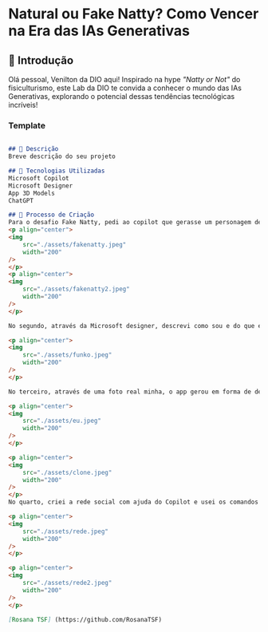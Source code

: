 # Natural ou Fake Natty? Como Vencer na Era das IAs Generativas

## 🚀 Introdução

Olá pessoal, Venilton da DIO aqui! Inspirado na hype _"Natty or Not"_ do fisiculturismo, este Lab da DIO te convida a conhecer o mundo das IAs Generativas, explorando o potencial dessas tendências tecnológicas incríveis!

### Template

```markdown

## 📒 Descrição
Breve descrição do seu projeto

## 🤖 Tecnologias Utilizadas
Microsoft Copilot
Microsoft Designer
App 3D Models
ChatGPT

## 🧐 Processo de Criação
Para o desafio Fake Natty, pedi ao copilot que gerasse um personagem de dorama surfista.
<p align="center">
<img 
    src="./assets/fakenatty.jpeg"
    width="200"
/>
</p>
<p align="center">
<img 
    src="./assets/fakenatty2.jpeg"
    width="200"
/>
</p>

No segundo, através da Microsoft designer, descrevi como sou e do que eu gosto, e ele então gerou o funko pop.

<p align="center">
<img 
    src="./assets/funko.jpeg"
    width="200"
/>
</p>

No terceiro, através de uma foto real minha, o app gerou em forma de desenho em 3D.

<p align="center">
<img 
    src="./assets/eu.jpeg"
    width="200"
/>
</p>

<p align="center">
<img 
    src="./assets/clone.jpeg"
    width="200"
/>
</p>
No quarto, criei a rede social com ajuda do Copilot e usei os comandos para ele fazer a apresentação.

<p align="center">
<img 
    src="./assets/rede.jpeg"
    width="200"
/>
</p>

<p align="center">
<img 
    src="./assets/rede2.jpeg"
    width="200"
/>
</p>

[Rosana TSF] (https://github.com/RosanaTSF)